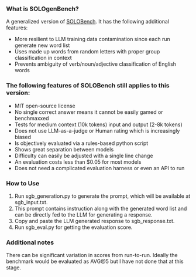 ### What is SOLOgenBench?

A generalized version of [SOLOBench](https://github.com/jd-3d/SOLOBench). It has the following additional features:

- More resilient to LLM training data contamination since each run generate new word list
- Uses made up words from random letters with proper group classification in context
- Prevents ambiguity of verb/noun/adjective classification of English words

### The following features of SOLOBench still applies to this version:

- MIT open-source license
- No single correct answer means it cannot be easily gamed or benchmaxxed
- Tests for medium context (10k tokens) input and output (2-8k tokens)
- Does not use LLM-as-a-judge or Human rating which is increasingly biased
- Is objectively evaluated via a rules-based python script
- Shows great separation between models
- Difficulty can easily be adjusted with a single line change
- An evaluation costs less than $0.05 for most models
- Does not need a complicated evaluation harness or even an API to run

### How to Use

1. Run sgb_generation.py to generate the prompt, which will be available at sgb_input.txt. 
2. This prompt contains instruction along with the generated word list and can be directly fed to the LLM for generating a response. 
3. Copy and paste the LLM generated response to sgb_response.txt.
4. Run sgb_eval.py for getting the evaluation score.

### Additional notes

There can be significant variation in scores from run-to-run. Ideally the benchmark would be evaluated as AVG@5 but I have not done that at this stage.